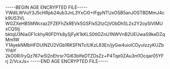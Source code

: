 -----BEGIN AGE ENCRYPTED FILE-----
YWdlLWVuY3J5cHRpb24ub3JnL3YxCi0+IFgyNTUxOSB5anJOSTBDMmJ4ck9US3VL
WGZXeHB5MWcrazZFZEFhZkREVk5GSFIxS2tzCjVObDh5L2x2Y2oySlVIMUxCQStj
bktqU3NiaGF1ckhyR0FDYk8ySjFyK1kKLS0tIGZnU1NWVnB2UEUwaS9keDZqMm1W
Y1AyekNMbHFDUlNZU2VGb1RKSFNTclUKzL83En/jyGw4uiolCDyuIzzyKUZbYhbY
2kO0Ri1ryQz767w5l2nEhrsr7Gi63bIfeDTZDsZz+P4Tqe0ZAu3m1Ocqar05YFrj
2/VcxJs=
-----END AGE ENCRYPTED FILE-----

